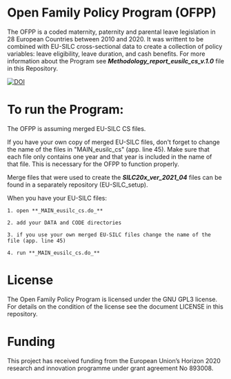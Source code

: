 # Open Family Policy Program (OFPP)

The OFPP is a coded maternity, paternity and parental leave legislation in 28 European Countries between 2010 and 2020. It was writtent to be combined with EU-SILC cross-sectional data to create a collection of policy variables: leave eligibility, leave duration, and cash benefits. For more information about the Program see **_Methodology_report_eusilc_cs_v.1.0_** file in this Repository. 

[![DOI](https://zenodo.org/badge/399796332.svg)](https://zenodo.org/badge/latestdoi/399796332)

# To run the Program:
The OFPP is assuming merged EU-SILC CS files. 

If you have your own copy of merged EU-SILC files, don't forget to change the name of the files in "MAIN_eusilc_cs" (app. line 45). Make sure that each file only contains one year and that year is included in the name of that file. This is necessary for the OFPP to function properly. 

Merge files that were used to create the **_SILC20x_ver_2021_04_** files can be found in a separately repository (EU-SILC_setup).  

When you have your EU-SILC files: 
    
    1. open **_MAIN_eusilc_cs.do_**
    
    2. add your DATA and CODE directories
    
    3. if you use your own merged EU-SILC files change the name of the file (app. line 45)
    
    4. run **_MAIN_eusilc_cs.do_**


# License 

The Open Family Policy Program is licensed under the GNU GPL3 license. For details on the condition of the license see the document LICENSE in this repository.


# Funding 

This project has received funding from the European Union’s Horizon 2020 research and innovation programme under grant agreement No 893008.

